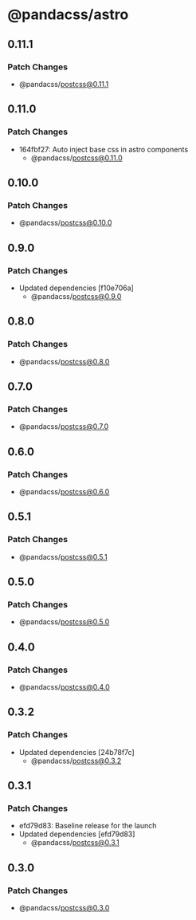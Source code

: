 # @pandacss/astro

## 0.11.1

### Patch Changes

- @pandacss/postcss@0.11.1

## 0.11.0

### Patch Changes

- 164fbf27: Auto inject base css in astro components
  - @pandacss/postcss@0.11.0

## 0.10.0

### Patch Changes

- @pandacss/postcss@0.10.0

## 0.9.0

### Patch Changes

- Updated dependencies [f10e706a]
  - @pandacss/postcss@0.9.0

## 0.8.0

### Patch Changes

- @pandacss/postcss@0.8.0

## 0.7.0

### Patch Changes

- @pandacss/postcss@0.7.0

## 0.6.0

### Patch Changes

- @pandacss/postcss@0.6.0

## 0.5.1

### Patch Changes

- @pandacss/postcss@0.5.1

## 0.5.0

### Patch Changes

- @pandacss/postcss@0.5.0

## 0.4.0

### Patch Changes

- @pandacss/postcss@0.4.0

## 0.3.2

### Patch Changes

- Updated dependencies [24b78f7c]
  - @pandacss/postcss@0.3.2

## 0.3.1

### Patch Changes

- efd79d83: Baseline release for the launch
- Updated dependencies [efd79d83]
  - @pandacss/postcss@0.3.1

## 0.3.0

### Patch Changes

- @pandacss/postcss@0.3.0
